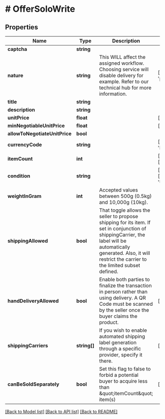 # # OfferSoloWrite

## Properties

Name | Type | Description | Notes
------------ | ------------- | ------------- | -------------
**captcha** | **string** |  |
**nature** | **string** | This WILL affect the assigned workflow. Choosing service will disable delivery for example. Refer to our technical hub for more information. | [default to 'physical_item']
**title** | **string** |  |
**description** | **string** |  |
**unitPrice** | **float** |  | [optional]
**minNegotiableUnitPrice** | **float** |  | [optional]
**allowToNegotiateUnitPrice** | **bool** |  |
**currencyCode** | **string** |  | [default to 'EUR']
**itemCount** | **int** |  | [optional] [default to 1]
**condition** | **string** |  | [optional] [default to 'USED']
**weightInGram** | **int** | Accepted values between 500g (0.5kg) and 10,000g (10kg). |
**shippingAllowed** | **bool** | That toggle allows the seller to propose shipping for its item. If set in conjunction of shippingCarrier, the label will be automatically generated. Also, it will restrict the carrier to the limited subset defined. |
**handDeliveryAllowed** | **bool** | Enable both parties to finalize the transaction in person rather than using delivery. A QR Code must be scanned by the seller once the buyer claims the product. | [default to true]
**shippingCarriers** | **string[]** | If you wish to enable automated shipping label generation through a specific provider, specify it there. | [optional]
**canBeSoldSeparately** | **bool** | Set this flag to false to forbid a potential buyer to acquire less than \&quot;itemCount\&quot; item(s) | [default to true]

[[Back to Model list]](../../README.md#models) [[Back to API list]](../../README.md#endpoints) [[Back to README]](../../README.md)
